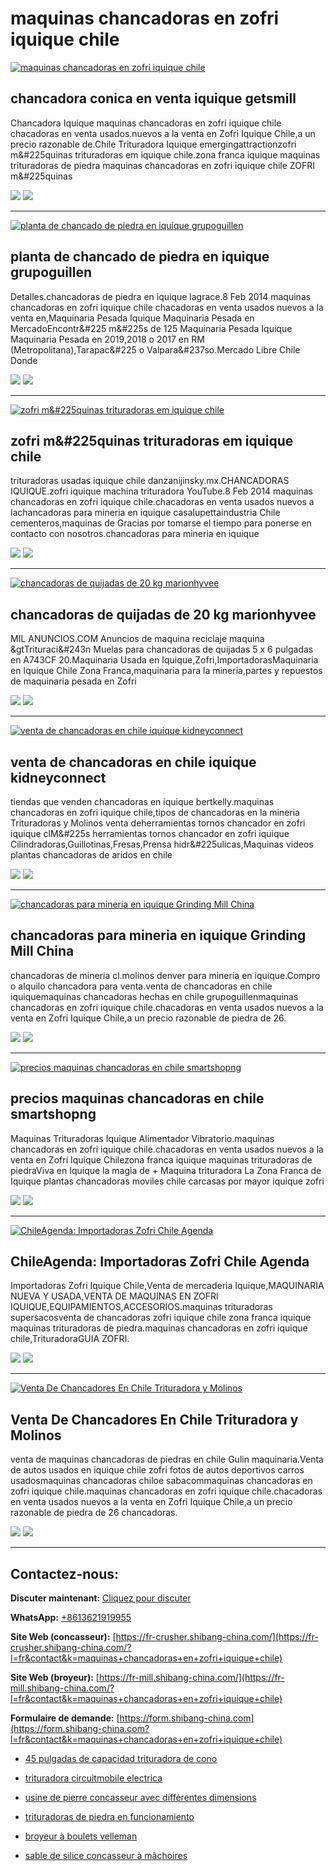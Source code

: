 # maquinas chancadoras en zofri iquique chile

<a href="https://swt.shibang-china.com/?l=fr&img&k=maquinas+chancadoras+en+zofri+iquique+chile" target="_blank">![maquinas chancadoras en zofri iquique chile](http://static.shibang-china.com/all-800x300/18.jpg)</a>

## chancadora conica en venta iquique getsmill
Chancadora Iquique maquinas chancadoras en zofri iquique chile chacadoras en venta usados.nuevos a la venta en Zofri Iquique Chile,a un precio razonable de.Chile Trituradora Iquique emergingattractionzofri m&#225quinas trituradoras em iquique chile.zona franca iquique maquinas trituradoras de piedra maquinas chancadoras en zofri iquique chile ZOFRI m&#225quinas


<a href="https://whatsapp.shibangsoft.com/WhatsApp.php" target="_blank" title="WhatsApp">![](http://static.shibang-china.com/icon/whatsapp.png)</a> <a href="https://swt.shibang-china.com/?l=fr&icon&k=maquinas+chancadoras+en+zofri+iquique+chile" target="_blank">![](http://static.shibang-china.com/icon/chat-fr.png)</a>

---

<a href="https://swt.shibang-china.com/?l=fr&img&k=maquinas+chancadoras+en+zofri+iquique+chile" target="_blank">![planta de chancado de piedra en iquique grupoguillen](http://static.shibang-china.com/all-800x300/545.jpg)</a>

## planta de chancado de piedra en iquique grupoguillen
Detalles.chancadoras de piedra en iquique lagrace.8 Feb 2014 maquinas chancadoras en zofri iquique chile chacadoras en venta usados nuevos a la venta en,Maquinaria Pesada Iquique Maquinaria Pesada en MercadoEncontr&#225 m&#225s de 125 Maquinaria Pesada Iquique Maquinaria Pesada en 2019,2018 o 2017 en RM (Metropolitana),Tarapac&#225 o Valpara&#237so.Mercado Libre Chile Donde


<a href="https://whatsapp.shibangsoft.com/WhatsApp.php" target="_blank" title="WhatsApp">![](http://static.shibang-china.com/icon/whatsapp.png)</a> <a href="https://swt.shibang-china.com/?l=fr&icon&k=maquinas+chancadoras+en+zofri+iquique+chile" target="_blank">![](http://static.shibang-china.com/icon/chat-fr.png)</a>

---

<a href="https://swt.shibang-china.com/?l=fr&img&k=maquinas+chancadoras+en+zofri+iquique+chile" target="_blank">![zofri m&#225quinas trituradoras em iquique chile](http://static.shibang-china.com/all-800x300/163.jpg)</a>

## zofri m&#225quinas trituradoras em iquique chile
trituradoras usadas iquique chile danzanijinsky.mx.CHANCADORAS IQUIQUE.zofri iquique machina trituradora YouTube.8 Feb 2014 maquinas chancadoras en zofri iquique chile.chacadoras en venta usados nuevos a lachancadoras para mineria en iquique casalupettaindustria Chile cementeros,maquinas de Gracias por tomarse el tiempo para ponerse en contacto con nosotros.chancadoras para mineria en iquique


<a href="https://whatsapp.shibangsoft.com/WhatsApp.php" target="_blank" title="WhatsApp">![](http://static.shibang-china.com/icon/whatsapp.png)</a> <a href="https://swt.shibang-china.com/?l=fr&icon&k=maquinas+chancadoras+en+zofri+iquique+chile" target="_blank">![](http://static.shibang-china.com/icon/chat-fr.png)</a>

---

<a href="https://swt.shibang-china.com/?l=fr&img&k=maquinas+chancadoras+en+zofri+iquique+chile" target="_blank">![chancadoras de quijadas de 20 kg marionhyvee](http://static.shibang-china.com/all-800x300/712.jpg)</a>

## chancadoras de quijadas de 20 kg marionhyvee
MIL ANUNCIOS.COM Anuncios de maquina reciclaje maquina &gtTrituraci&#243n Muelas para chancadoras de quijadas 5 x 6 pulgadas en A743CF 20.Maquinaria Usada en Iquique,Zofri,ImportadorasMaquinaria en Iquique Chile Zona Franca,maquinaria para la mineria,partes y repuestos de maquinaria pesada en Zofri


<a href="https://whatsapp.shibangsoft.com/WhatsApp.php" target="_blank" title="WhatsApp">![](http://static.shibang-china.com/icon/whatsapp.png)</a> <a href="https://swt.shibang-china.com/?l=fr&icon&k=maquinas+chancadoras+en+zofri+iquique+chile" target="_blank">![](http://static.shibang-china.com/icon/chat-fr.png)</a>

---

<a href="https://swt.shibang-china.com/?l=fr&img&k=maquinas+chancadoras+en+zofri+iquique+chile" target="_blank">![venta de chancadoras en chile iquique kidneyconnect](http://static.shibang-china.com/all-800x300/1058.jpg)</a>

## venta de chancadoras en chile iquique kidneyconnect
tiendas que venden chancadoras en iquique bertkelly.maquinas chancadoras en zofri iquique chile,tipos de chancadoras en la mineria Trituradoras y Molinos venta deherramientas tornos chancador en zofri iquique clM&#225s herramientas tornos chancador en zofri iquique Cilindradoras,Guillotinas,Fresas,Prensa hidr&#225ulicas,Maquinas videos plantas chancadoras de aridos en chile


<a href="https://whatsapp.shibangsoft.com/WhatsApp.php" target="_blank" title="WhatsApp">![](http://static.shibang-china.com/icon/whatsapp.png)</a> <a href="https://swt.shibang-china.com/?l=fr&icon&k=maquinas+chancadoras+en+zofri+iquique+chile" target="_blank">![](http://static.shibang-china.com/icon/chat-fr.png)</a>

---

<a href="https://swt.shibang-china.com/?l=fr&img&k=maquinas+chancadoras+en+zofri+iquique+chile" target="_blank">![chancadoras para mineria en iquique Grinding Mill China](http://static.shibang-china.com/all-800x300/440.jpg)</a>

## chancadoras para mineria en iquique Grinding Mill China
chancadoras de mineria cl.molinos denver para mineria en iquique.Compro o alquilo chancadora para venta.venta de chancadoras en chile iquiquemaquinas chancadoras hechas en chile grupoguillenmaquinas chancadoras en zofri iquique chile.chacadoras en venta usados nuevos a la venta en Zofri Iquique Chile,a un precio razonable de piedra de 26.


<a href="https://whatsapp.shibangsoft.com/WhatsApp.php" target="_blank" title="WhatsApp">![](http://static.shibang-china.com/icon/whatsapp.png)</a> <a href="https://swt.shibang-china.com/?l=fr&icon&k=maquinas+chancadoras+en+zofri+iquique+chile" target="_blank">![](http://static.shibang-china.com/icon/chat-fr.png)</a>

---

<a href="https://swt.shibang-china.com/?l=fr&img&k=maquinas+chancadoras+en+zofri+iquique+chile" target="_blank">![precios maquinas chancadoras en chile smartshopng](http://static.shibang-china.com/all-800x300/1462.jpg)</a>

## precios maquinas chancadoras en chile smartshopng
Maquinas Trituradoras Iquique Alimentador Vibratorio.maquinas chancadoras en zofri iquique chile.chacadoras en venta usados nuevos a la venta en Zofri Iquique Chilezona franca iquique maquinas trituradoras de piedraViva en Iquique la magia de + Maquina trituradora La Zona Franca de Iquique plantas chancadoras moviles chile carcasas por mayor iquique zofri


<a href="https://whatsapp.shibangsoft.com/WhatsApp.php" target="_blank" title="WhatsApp">![](http://static.shibang-china.com/icon/whatsapp.png)</a> <a href="https://swt.shibang-china.com/?l=fr&icon&k=maquinas+chancadoras+en+zofri+iquique+chile" target="_blank">![](http://static.shibang-china.com/icon/chat-fr.png)</a>

---

<a href="https://swt.shibang-china.com/?l=fr&img&k=maquinas+chancadoras+en+zofri+iquique+chile" target="_blank">![ChileAgenda: Importadoras Zofri Chile Agenda](http://static.shibang-china.com/all-800x300/1454.jpg)</a>

## ChileAgenda: Importadoras Zofri Chile Agenda
Importadoras Zofri Iquique Chile,Venta de mercaderia Iquique,MAQUINARIA NUEVA Y USADA,VENTA DE MAQUINAS EN ZOFRI IQUIQUE,EQUIPAMIENTOS,ACCESORIOS.maquinas trituradoras supersacosventa de chancadoras zofri iquique chile zona franca iquique maquinas trituradoras de piedra.maquinas chancadoras en zofri iquique chile,TrituradoraGUIA ZOFRI.


<a href="https://whatsapp.shibangsoft.com/WhatsApp.php" target="_blank" title="WhatsApp">![](http://static.shibang-china.com/icon/whatsapp.png)</a> <a href="https://swt.shibang-china.com/?l=fr&icon&k=maquinas+chancadoras+en+zofri+iquique+chile" target="_blank">![](http://static.shibang-china.com/icon/chat-fr.png)</a>

---

<a href="https://swt.shibang-china.com/?l=fr&img&k=maquinas+chancadoras+en+zofri+iquique+chile" target="_blank">![Venta De Chancadores En Chile Trituradora y Molinos](http://static.shibang-china.com/all-800x300/1366.jpg)</a>

## Venta De Chancadores En Chile Trituradora y Molinos
venta de maquinas chancadoras de piedras en chile Gulin maquinaria.Venta de autos usados en iquique chile zofri fotos de autos deportivos carros usadosmaquinas chancadoras chiloe sabacommaquinas chancadoras en zofri iquique chile.maquinas chancadoras en zofri iquique chile.chacadoras en venta usados nuevos a la venta en Zofri Iquique Chile,a un precio razonable de piedra de 26 chancadoras.


<a href="https://whatsapp.shibangsoft.com/WhatsApp.php" target="_blank" title="WhatsApp">![](http://static.shibang-china.com/icon/whatsapp.png)</a> <a href="https://swt.shibang-china.com/?l=fr&icon&k=maquinas+chancadoras+en+zofri+iquique+chile" target="_blank">![](http://static.shibang-china.com/icon/chat-fr.png)</a>

---
## Contactez-nous:

**Discuter maintenant:** [Cliquez pour discuter](https://swt.shibang-china.com?l=fr&contact&k=maquinas+chancadoras+en+zofri+iquique+chile)

**WhatsApp:**  [+8613621919955](https://whatsapp.shibangsoft.com/WhatsApp.php)

**Site Web (concasseur):** [https://fr-crusher.shibang-china.com/](https://fr-crusher.shibang-china.com/?l=fr&contact&k=maquinas+chancadoras+en+zofri+iquique+chile)

**Site Web (broyeur):** [https://fr-mill.shibang-china.com/](https://fr-mill.shibang-china.com/?l=fr&contact&k=maquinas+chancadoras+en+zofri+iquique+chile)

**Formulaire de demande:** [https://form.shibang-china.com](https://form.shibang-china.com?l=fr&contact&k=maquinas+chancadoras+en+zofri+iquique+chile)

* [45 pulgadas de capacidad trituradora de cono](../64/45%20pulgadas%20de%20capacidad%20trituradora%20de%20cono.md)

* [trituradora circuitmobile electrica](../64/trituradora%20circuitmobile%20electrica.md)

* [usine de pierre concasseur avec différentes dimensions](../65/usine%20de%20pierre%20concasseur%20avec%20diff%C3%A9rentes%20dimensions.md)

* [trituradoras de piedra en funcionamiento](../64/trituradoras%20de%20piedra%20en%20funcionamiento.md)

* [broyeur à boulets velleman](../65/broyeur%20%C3%A0%20boulets%20velleman.md)

* [sable de silice concasseur à mâchoires](../62/sable%20de%20silice%20concasseur%20%C3%A0%20m%C3%A2choires.md)
